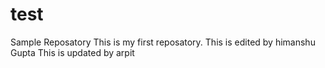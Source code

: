 # test
Sample Reposatory
This is my first reposatory.
This is edited by himanshu Gupta 
This is updated by arpit
